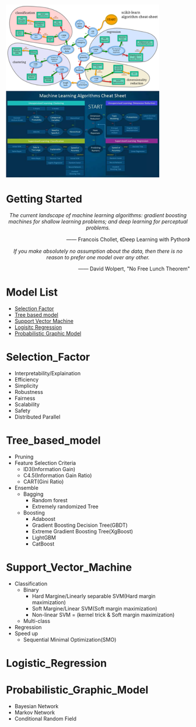 <p float="center">
  <img src=https://github.com/pku-H2R/ModelSelection/blob/master/Picture/machine_learning.png width="420" />
  <img src=https://github.com/pku-H2R/ModelSelection/blob/master/Picture/model_selecion.jpg width="420" />
</p>


# Getting Started 
<p align="center">
 <i>The current landscape of machine learning algorithms: gradient boosting machines for shallow learning problems; and deep learning for perceptual problems.</i>     
 <p align="right">—— Francois Chollet,  《Deep Learning with Python》</p>
</p>
<p align="center">
<i>If you make absolutely no assumption about the data, then there is no reason to prefer one model over any other.</i>
<p align="right"> —— David Wolpert,   "No Free Lunch Theorem"</p>
</p>
  
# Model List
* [Selection Factor](#Selection_Factor)
* [Tree based model](#Tree_based_model)
* [Support Vector Machine](#Support_Vector_Machine)
* [Logisitc Regression](#Logistic_Regression)
* [Probabilistic Graphic Model](#Probabilistic_Graphic_Model)


# Selection_Factor
  * Interpretability/Explaination
  * Efficiency
  * Simplicity 
  * Robustness
  * Fairness
  * Scalability
  * Safety
  * Distributed Parallel

# Tree_based_model
  * Pruning  
  * Feature Selection Criteria
    * ID3(Information Gain)
    * C4.5(Information Gain Ratio)
    * CART(Gini Ratio)
  * Ensemble
    * Bagging
      * Random forest
      * Extremely randomized Tree
    * Boosting
      * Adaboost
      * Gradient Boosting Decision Tree(GBDT)
      * Extreme Gradient Boosting Tree(XgBoost)
      * LightGBM
      * CatBoost

# Support_Vector_Machine
  * Classification
      * Binary
        * Hard Margine/Linearly separable SVM(Hard margin maximization)
        * Soft Margine/Linear SVM(Soft margin maximization)
        * Non-linear SVM = (kernel trick & Soft margin maximization)
      * Multi-class
  * Regression
  * Speed up
      * Sequential Minimal Optimization(SMO)
  
 # Logistic_Regression 
 
 # Probabilistic_Graphic_Model
   * Bayesian Network
   * Markov Network
   * Conditional Random Field
  

